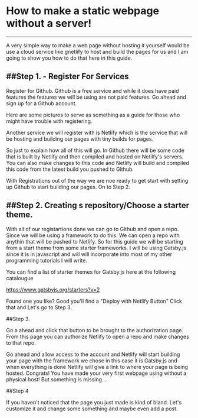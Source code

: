 # How to make a static webpage without a server!
---

A very simple way to make a web page without hosting it yourself would be use a cloud service like gnetlify to host and build the pages for us and I am going to show you how to do that here in this guide.


##Step 1. - Register For Services
---
Register for Github. Github is a free service and while it does have paid features the features we will be using are not paid features. Go ahead and sign up for a Github account.

Here are some pictures to serve as something as a guide for those who might have trouble with registering.

Another service we will register with is Netlify which is the service that will be hosting and building our pages with tiny builds for pages.


So just to explain how all of this will go. In Github there will be some code that is built by Netlify and then compiled and hosted on Netilfy's servers. You can also make changes to this code and Netlify will build and compiled this code from the latest build you pushed to Github.



With Registrations out of the way we are noe ready to get start with setting up Github to start building our pages. On to Step 2.



##Step 2. Creating s repository/Choose a starter theme.
---
With all of our registartions done we can go to Github and open a repo. Since we will be using a framework to do this. We can open a repo with anythin that will be pushed to Netlify. So for this guide we will be starting from a start theme from some starter frameworks. I will be using Gatsby.js since it is in javascript and will will incorporate into most of my other programming tutorials I will write.

You can find a list of starter themes for Gatsby.js here at the following catalougue

https://www.gatsbyjs.org/starters?v=2

Found one you like? Good you'll find a "Deploy with Netlify Button" Click that and Let's go to Step 3.

##Step 3.


Go a ahead and click that button to be brought to the authorization page. From this page you can authorize Netlify to open a repo and make changes to that repo.

Go ahead and allow access to the account and Netlify will start building your page with the framework we chose in this case it is Gatsby.js and when everything is done Netlify will give a link to where your page is being hosted. Congrats! You have made your very first webpage using without a physical host! But something is missing...

##Step 4

If you haven't noticed that the page you just made is kind of bland. Let's customize it and change some something and maybe even add a post.






